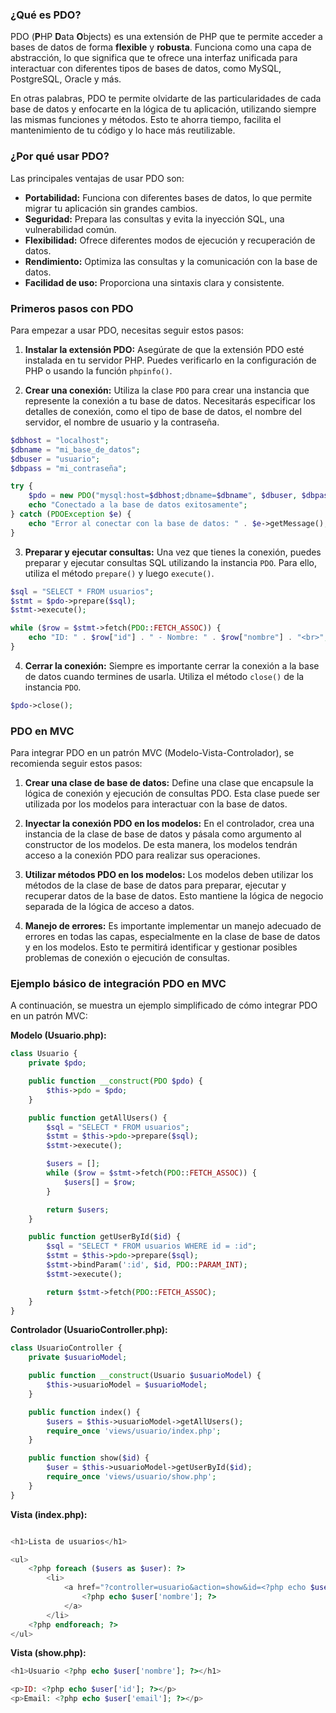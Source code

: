 ### ¿Qué es PDO?

PDO (**P**HP **D**ata **O**bjects) es una extensión de PHP que te permite acceder a bases de datos de forma **flexible** y **robusta**. Funciona como una capa de abstracción, lo que significa que te ofrece una interfaz unificada para interactuar con diferentes tipos de bases de datos, como MySQL, PostgreSQL, Oracle y más.

En otras palabras, PDO te permite olvidarte de las particularidades de cada base de datos y enfocarte en la lógica de tu aplicación, utilizando siempre las mismas funciones y métodos. Esto te ahorra tiempo, facilita el mantenimiento de tu código y lo hace más reutilizable.

### ¿Por qué usar PDO?

Las principales ventajas de usar PDO son:

* **Portabilidad:** Funciona con diferentes bases de datos, lo que permite migrar tu aplicación sin grandes cambios.
* **Seguridad:** Prepara las consultas y evita la inyección SQL, una vulnerabilidad común.
* **Flexibilidad:** Ofrece diferentes modos de ejecución y recuperación de datos.
* **Rendimiento:** Optimiza las consultas y la comunicación con la base de datos.
* **Facilidad de uso:** Proporciona una sintaxis clara y consistente.

### Primeros pasos con PDO

Para empezar a usar PDO, necesitas seguir estos pasos:

1. **Instalar la extensión PDO:** Asegúrate de que la extensión PDO esté instalada en tu servidor PHP. Puedes verificarlo en la configuración de PHP o usando la función `phpinfo()`.

2. **Crear una conexión:** Utiliza la clase `PDO` para crear una instancia que represente la conexión a tu base de datos. Necesitarás especificar los detalles de conexión, como el tipo de base de datos, el nombre del servidor, el nombre de usuario y la contraseña.

```php
$dbhost = "localhost";
$dbname = "mi_base_de_datos";
$dbuser = "usuario";
$dbpass = "mi_contraseña";

try {
    $pdo = new PDO("mysql:host=$dbhost;dbname=$dbname", $dbuser, $dbpass);
    echo "Conectado a la base de datos exitosamente";
} catch (PDOException $e) {
    echo "Error al conectar con la base de datos: " . $e->getMessage();
}
```

3. **Preparar y ejecutar consultas:** Una vez que tienes la conexión, puedes preparar y ejecutar consultas SQL utilizando la instancia `PDO`. Para ello, utiliza el método `prepare()` y luego `execute()`.

```php
$sql = "SELECT * FROM usuarios";
$stmt = $pdo->prepare($sql);
$stmt->execute();

while ($row = $stmt->fetch(PDO::FETCH_ASSOC)) {
    echo "ID: " . $row["id"] . " - Nombre: " . $row["nombre"] . "<br>";
}
```

4. **Cerrar la conexión:** Siempre es importante cerrar la conexión a la base de datos cuando termines de usarla. Utiliza el método `close()` de la instancia `PDO`.

```php
$pdo->close();
```

### PDO en MVC

Para integrar PDO en un patrón MVC (Modelo-Vista-Controlador), se recomienda seguir estos pasos:

1. **Crear una clase de base de datos:** Define una clase que encapsule la lógica de conexión y ejecución de consultas PDO. Esta clase puede ser utilizada por los modelos para interactuar con la base de datos.

2. **Inyectar la conexión PDO en los modelos:** En el controlador, crea una instancia de la clase de base de datos y pásala como argumento al constructor de los modelos. De esta manera, los modelos tendrán acceso a la conexión PDO para realizar sus operaciones.

3. **Utilizar métodos PDO en los modelos:** Los modelos deben utilizar los métodos de la clase de base de datos para preparar, ejecutar y recuperar datos de la base de datos. Esto mantiene la lógica de negocio separada de la lógica de acceso a datos.

4. **Manejo de errores:** Es importante implementar un manejo adecuado de errores en todas las capas, especialmente en la clase de base de datos y en los modelos. Esto te permitirá identificar y gestionar posibles problemas de conexión o ejecución de consultas.

### Ejemplo básico de integración PDO en MVC

A continuación, se muestra un ejemplo simplificado de cómo integrar PDO en un patrón MVC:

**Modelo (Usuario.php):**

```php
class Usuario {
    private $pdo;

    public function __construct(PDO $pdo) {
        $this->pdo = $pdo;
    }

    public function getAllUsers() {
        $sql = "SELECT * FROM usuarios";
        $stmt = $this->pdo->prepare($sql);
        $stmt->execute();

        $users = [];
        while ($row = $stmt->fetch(PDO::FETCH_ASSOC)) {
            $users[] = $row;
        }

        return $users;
    }

    public function getUserById($id) {
        $sql = "SELECT * FROM usuarios WHERE id = :id";
        $stmt = $this->pdo->prepare($sql);
        $stmt->bindParam(':id', $id, PDO::PARAM_INT);
        $stmt->execute();

        return $stmt->fetch(PDO::FETCH_ASSOC);
    }
}
```

**Controlador (UsuarioController.php):**

```php
class UsuarioController {
    private $usuarioModel;

    public function __construct(Usuario $usuarioModel) {
        $this->usuarioModel = $usuarioModel;
    }

    public function index() {
        $users = $this->usuarioModel->getAllUsers();
        require_once 'views/usuario/index.php';
    }

    public function show($id) {
        $user = $this->usuarioModel->getUserById($id);
        require_once 'views/usuario/show.php';
    }
}
```

**Vista (index.php):**

```php

<h1>Lista de usuarios</h1>

<ul>
    <?php foreach ($users as $user): ?>
        <li>
            <a href="?controller=usuario&action=show&id=<?php echo $user['id']; ?>">
                <?php echo $user['nombre']; ?>
            </a>
        </li>
    <?php endforeach; ?>
</ul>
```

**Vista (show.php):**

```php
<h1>Usuario <?php echo $user['nombre']; ?></h1>

<p>ID: <?php echo $user['id']; ?></p>
<p>Email: <?php echo $user['email']; ?></p>
```